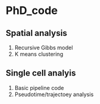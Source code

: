 # PhD_code

## Spatial analysis 
1. Recursive Gibbs model 
2. K means clustering

## Single cell analyis
1. Basic pipeline code
2. Pseudotime/trajectoey analysis 
